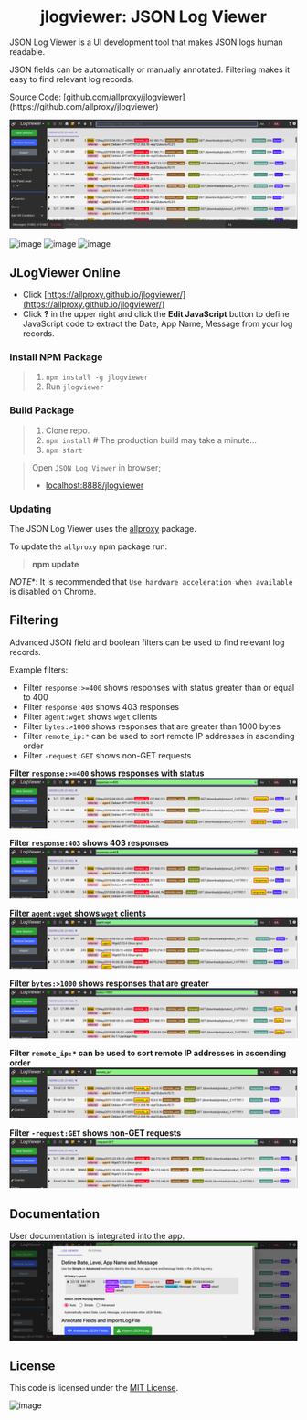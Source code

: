 <h1 align="center" style="border-bottom: none;">jlogviewer: JSON Log Viewer</h1>
JSON Log Viewer is a UI development tool that makes JSON logs human readable.
<p></p>
JSON fields can be automatically or manually annotated.  Filtering makes it easy to find relevant log records.
<p></p>
Source Code: [github.com/allproxy/jlogviewer](https://github.com/allproxy/jlogviewer)
<p></p>

![Alt text](image-1.png)

![image](https://img.shields.io/badge/mac%20os-000000?style=for-the-badge&logo=apple&logoColor=white)
![image](https://img.shields.io/badge/Linux-FCC624?style=for-the-badge&logo=linux&logoColor=black)
![image](https://img.shields.io/badge/Windows-0078D6?style=for-the-badge&logo=windows&logoColor=white)

## JLogViewer Online

* Click [https://allproxy.github.io/jlogviewer/](https://allproxy.github.io/jlogviewer/)
* Click **?** in the upper right and click the **Edit JavaScript** button to define JavaScript code to extract the Date, App Name, Message from your log records.

### Install NPM Package
> 1. `npm install -g jlogviewer`
> 2. Run `jlogviewer`

### Build Package

> 1. Clone repo.
> 2. `npm install` # The production build may take a minute...
> 3. `npm start`

> Open `JSON Log Viewer` in browser;
>    * [localhost:8888/jlogviewer](http://localhost:8888/jlogviewer)

### Updating

The JSON Log Viewer uses the [allproxy](https://github.com/allproxy/allproxy) package.

To update the `allproxy` npm package run:
> **npm update**

*NOTE**:
It is recommended that `Use hardware acceleration when available` is disabled on Chrome.

## Filtering

Advanced JSON field and boolean filters can be used to find relevant log records.

Example filters:
* Filter `response:>=400` shows responses with status greater than or equal to 400
* Filter `response:403` shows 403 responses
* Filter `agent:wget` shows `wget` clients
* Filter `bytes:>1000` shows responses that are greater than 1000 bytes
* Filter `remote_ip:*` can be used to sort remote IP addresses in ascending order
* Filter `-request:GET` shows non-GET requests

**Filter `response:>=400` shows responses with status**
![Alt text](image.png)

**Filter `response:403` shows 403 responses**
![Alt text](image-2.png)

**Filter `agent:wget` shows `wget` clients**
![Alt text](image-3.png)

**Filter `bytes:>1000` shows responses that are greater**
![Alt text](image-4.png)

**Filter `remote_ip:*` can be used to sort remote IP addresses in ascending order**
![Alt text](image-5.png)

**Filter `-request:GET` shows non-GET requests**
![Alt text](image-6.png)

## Documentation

User documentation is integrated into the app.
![Alt text](image-7.png)

## License

This code is licensed under the [MIT License](https://opensource.org/licenses/MIT).

![image](https://img.shields.io/badge/Node.js-43853D?style=for-the-badge&logo=node.js&logoColor=white)
